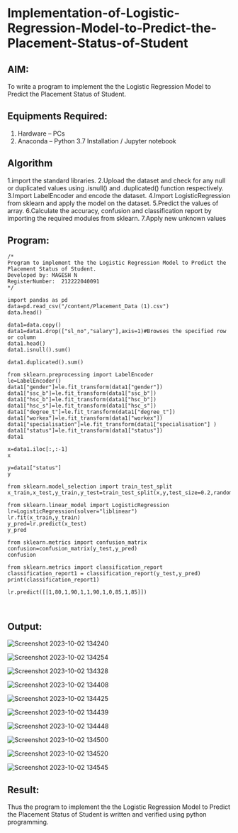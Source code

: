 # Implementation-of-Logistic-Regression-Model-to-Predict-the-Placement-Status-of-Student

## AIM:
To write a program to implement the the Logistic Regression Model to Predict the Placement Status of Student.

## Equipments Required:
1. Hardware – PCs
2. Anaconda – Python 3.7 Installation / Jupyter notebook

## Algorithm
1.import the standard libraries.
2.Upload the dataset and check for any null or duplicated values using .isnull() and .duplicated() function respectively.
3.Import LabelEncoder and encode the dataset.
4.Import LogisticRegression from sklearn and apply the model on the dataset.
5.Predict the values of array.
6.Calculate the accuracy, confusion and classification report by importing the required modules from sklearn.
7.Apply new unknown values
 

## Program:
```
/*
Program to implement the the Logistic Regression Model to Predict the Placement Status of Student.
Developed by: MAGESH N
RegisterNumber:  212222040091
*/

import pandas as pd
data=pd.read_csv("/content/Placement_Data (1).csv")
data.head()

data1=data.copy()
data1=data1.drop(["sl_no","salary"],axis=1)#Browses the specified row or column
data1.head()
data1.isnull().sum()

data1.duplicated().sum()

from sklearn.preprocessing import LabelEncoder
le=LabelEncoder()
data1["gender"]=le.fit_transform(data1["gender"])
data1["ssc_b"]=le.fit_transform(data1["ssc_b"])
data1["hsc_b"]=le.fit_transform(data1["hsc_b"])
data1["hsc_s"]=le.fit_transform(data1["hsc_s"])
data1["degree_t"]=le.fit_transform(data1["degree_t"])
data1["workex"]=le.fit_transform(data1["workex"])
data1["specialisation"]=le.fit_transform(data1["specialisation"] )
data1["status"]=le.fit_transform(data1["status"])
data1

x=data1.iloc[:,:-1]
x

y=data1["status"]
y

from sklearn.model_selection import train_test_split
x_train,x_test,y_train,y_test=train_test_split(x,y,test_size=0.2,random_state=0)

from sklearn.linear_model import LogisticRegression
lr=LogisticRegression(solver="liblinear")
lr.fit(x_train,y_train)
y_pred=lr.predict(x_test)
y_pred

from sklearn.metrics import confusion_matrix
confusion=confusion_matrix(y_test,y_pred)
confusion

from sklearn.metrics import classification_report
classification_report1 = classification_report(y_test,y_pred)
print(classification_report1)

lr.predict([[1,80,1,90,1,1,90,1,0,85,1,85]])



```

## Output:

![Screenshot 2023-10-02 134240](https://github.com/22008496/Implementation-of-Logistic-Regression-Model-to-Predict-the-Placement-Status-of-Student/assets/119476113/bf474ed9-4a90-4e4d-9fb8-69d6be0e3056)

![Screenshot 2023-10-02 134254](https://github.com/22008496/Implementation-of-Logistic-Regression-Model-to-Predict-the-Placement-Status-of-Student/assets/119476113/50e41841-a879-487e-8351-62facfc55b2e)

![Screenshot 2023-10-02 134328](https://github.com/22008496/Implementation-of-Logistic-Regression-Model-to-Predict-the-Placement-Status-of-Student/assets/119476113/ee49053e-50c4-4720-9584-c8cc5a7197d9)

![Screenshot 2023-10-02 134408](https://github.com/22008496/Implementation-of-Logistic-Regression-Model-to-Predict-the-Placement-Status-of-Student/assets/119476113/8206f9d9-15c2-47b3-a32e-5ef162744971)

![Screenshot 2023-10-02 134425](https://github.com/22008496/Implementation-of-Logistic-Regression-Model-to-Predict-the-Placement-Status-of-Student/assets/119476113/da53b860-0666-478e-9834-a90559fc026c)

![Screenshot 2023-10-02 134439](https://github.com/22008496/Implementation-of-Logistic-Regression-Model-to-Predict-the-Placement-Status-of-Student/assets/119476113/36214a03-7e8b-4018-a9c9-4f29e02e0530)

![Screenshot 2023-10-02 134448](https://github.com/22008496/Implementation-of-Logistic-Regression-Model-to-Predict-the-Placement-Status-of-Student/assets/119476113/aabf9bc6-9aa4-46b0-b00d-6035f0ab14b1)

![Screenshot 2023-10-02 134500](https://github.com/22008496/Implementation-of-Logistic-Regression-Model-to-Predict-the-Placement-Status-of-Student/assets/119476113/141703d7-86e8-4a26-9239-45f4a44439ec)

![Screenshot 2023-10-02 134520](https://github.com/22008496/Implementation-of-Logistic-Regression-Model-to-Predict-the-Placement-Status-of-Student/assets/119476113/1114b5b2-ec0d-44b8-9b0c-c142314da445)

![Screenshot 2023-10-02 134545](https://github.com/22008496/Implementation-of-Logistic-Regression-Model-to-Predict-the-Placement-Status-of-Student/assets/119476113/7e2c9992-5a20-42cc-85ce-ab3a2d03f06f)


## Result:
Thus the program to implement the the Logistic Regression Model to Predict the Placement Status of Student is written and verified using python programming.
